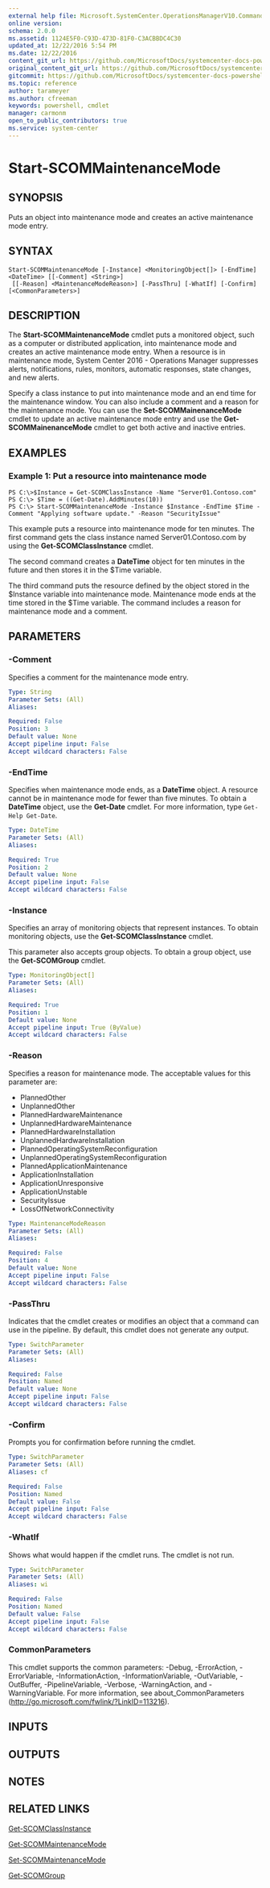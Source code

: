 ```yaml
---
external help file: Microsoft.SystemCenter.OperationsManagerV10.Commands.dll-Help.xml
online version: 
schema: 2.0.0
ms.assetid: 1124E5F0-C93D-473D-81F0-C3ACBBDC4C30
updated_at: 12/22/2016 5:54 PM
ms.date: 12/22/2016
content_git_url: https://github.com/MicrosoftDocs/systemcenter-docs-powershell/blob/master/systemcenter-cmdlets/SystemCenter2016/OperationsManager/vlatest/Start-SCOMMaintenanceMode.md
original_content_git_url: https://github.com/MicrosoftDocs/systemcenter-docs-powershell/blob/master/systemcenter-cmdlets/SystemCenter2016/OperationsManager/vlatest/Start-SCOMMaintenanceMode.md
gitcommit: https://github.com/MicrosoftDocs/systemcenter-docs-powershell/blob/17c3a51bd892aad46c731d9f381f0704b4815004/systemcenter-cmdlets/SystemCenter2016/OperationsManager/vlatest/Start-SCOMMaintenanceMode.md
ms.topic: reference
author: tarameyer
ms.author: cfreeman
keywords: powershell, cmdlet
manager: carmonm
open_to_public_contributors: true
ms.service: system-center
---
```


# Start-SCOMMaintenanceMode

## SYNOPSIS
Puts an object into maintenance mode and creates an active maintenance mode entry.

## SYNTAX

```
Start-SCOMMaintenanceMode [-Instance] <MonitoringObject[]> [-EndTime] <DateTime> [[-Comment] <String>]
 [[-Reason] <MaintenanceModeReason>] [-PassThru] [-WhatIf] [-Confirm] [<CommonParameters>]
```

## DESCRIPTION
The **Start-SCOMMaintenanceMode** cmdlet puts a monitored object, such as a computer or distributed application, into maintenance mode and creates an active maintenance mode entry.
When a resource is in maintenance mode, System Center 2016 - Operations Manager suppresses alerts, notifications, rules, monitors, automatic responses, state changes, and new alerts.

Specify a class instance to put into maintenance mode and an end time for the maintenance window.
You can also include a comment and a reason for the maintenance mode.
You can use the **Set-SCOMMainenanceMode** cmdlet to update an active maintenance mode entry and use the **Get-SCOMMainenanceMode** cmdlet to get both active and inactive entries.

## EXAMPLES

### Example 1: Put a resource into maintenance mode
```
PS C:\>$Instance = Get-SCOMClassInstance -Name "Server01.Contoso.com"
PS C:\> $Time = ((Get-Date).AddMinutes(10))
PS C:\> Start-SCOMMaintenanceMode -Instance $Instance -EndTime $Time -Comment "Applying software update." -Reason "SecurityIssue"
```

This example puts a resource into maintenance mode for ten minutes.
The first command gets the class instance named Server01.Contoso.com by using the **Get-SCOMClassInstance** cmdlet.

The second command creates a **DateTime** object for ten minutes in the future and then stores it in the $Time variable.

The third command puts the resource defined by the object stored in the $Instance variable into maintenance mode.
Maintenance mode ends at the time stored in the $Time variable.
The command includes a reason for maintenance mode and a comment.

## PARAMETERS

### -Comment
Specifies a comment for the maintenance mode entry.

```yaml
Type: String
Parameter Sets: (All)
Aliases: 

Required: False
Position: 3
Default value: None
Accept pipeline input: False
Accept wildcard characters: False
```

### -EndTime
Specifies when maintenance mode ends, as a **DateTime** object.
A resource cannot be in maintenance mode for fewer than five minutes.
To obtain a **DateTime** object, use the **Get-Date** cmdlet.
For more information, type `Get-Help Get-Date`.

```yaml
Type: DateTime
Parameter Sets: (All)
Aliases: 

Required: True
Position: 2
Default value: None
Accept pipeline input: False
Accept wildcard characters: False
```

### -Instance
Specifies an array of monitoring objects that represent instances.
To obtain monitoring objects, use the **Get-SCOMClassInstance** cmdlet.

This parameter also accepts group objects.
To obtain a group object, use the **Get-SCOMGroup** cmdlet.

```yaml
Type: MonitoringObject[]
Parameter Sets: (All)
Aliases: 

Required: True
Position: 1
Default value: None
Accept pipeline input: True (ByValue)
Accept wildcard characters: False
```

### -Reason
Specifies a reason for maintenance mode.
The acceptable values for this parameter are:

- PlannedOther
- UnplannedOther
- PlannedHardwareMaintenance
- UnplannedHardwareMaintenance
- PlannedHardwareInstallation
- UnplannedHardwareInstallation
- PlannedOperatingSystemReconfiguration
- UnplannedOperatingSystemReconfiguration
- PlannedApplicationMaintenance
- ApplicationInstallation
- ApplicationUnresponsive
- ApplicationUnstable
- SecurityIssue
- LossOfNetworkConnectivity

```yaml
Type: MaintenanceModeReason
Parameter Sets: (All)
Aliases: 

Required: False
Position: 4
Default value: None
Accept pipeline input: False
Accept wildcard characters: False
```

### -PassThru
Indicates that the cmdlet creates or modifies an object that a command can use in the pipeline.
By default, this cmdlet does not generate any output.

```yaml
Type: SwitchParameter
Parameter Sets: (All)
Aliases: 

Required: False
Position: Named
Default value: None
Accept pipeline input: False
Accept wildcard characters: False
```

### -Confirm
Prompts you for confirmation before running the cmdlet.

```yaml
Type: SwitchParameter
Parameter Sets: (All)
Aliases: cf

Required: False
Position: Named
Default value: False
Accept pipeline input: False
Accept wildcard characters: False
```

### -WhatIf
Shows what would happen if the cmdlet runs.
The cmdlet is not run.

```yaml
Type: SwitchParameter
Parameter Sets: (All)
Aliases: wi

Required: False
Position: Named
Default value: False
Accept pipeline input: False
Accept wildcard characters: False
```

### CommonParameters
This cmdlet supports the common parameters: -Debug, -ErrorAction, -ErrorVariable, -InformationAction, -InformationVariable, -OutVariable, -OutBuffer, -PipelineVariable, -Verbose, -WarningAction, and -WarningVariable. For more information, see about_CommonParameters (http://go.microsoft.com/fwlink/?LinkID=113216).

## INPUTS

## OUTPUTS

## NOTES

## RELATED LINKS

[Get-SCOMClassInstance](xref:SystemCenter2016/OperationsManager/vlatest/Get-SCOMClassInstance.md)

[Get-SCOMMaintenanceMode](xref:SystemCenter2016/OperationsManager/vlatest/Get-SCOMMaintenanceMode.md)

[Set-SCOMMaintenanceMode](xref:SystemCenter2016/OperationsManager/vlatest/Set-SCOMMaintenanceMode.md)

[Get-SCOMGroup](xref:SystemCenter2016/OperationsManager/vlatest/Get-SCOMGroup.md)

